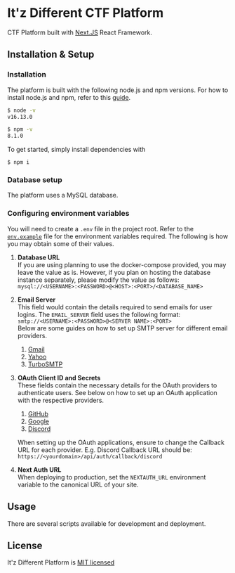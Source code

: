# It'z Different CTF Platform 

CTF Platform built with [Next.JS](https://nextjs.org/) React Framework. 

## Installation & Setup

### Installation

The platform is built with the following node.js and npm versions. For how to install node.js and npm, refer to this [guide](https://docs.npmjs.com/downloading-and-installing-node-js-and-npm).

```bash
$ node -v
v16.13.0

$ npm -v
8.1.0
```

To get started, simply install dependencies with

```node
$ npm i
```

### Database setup

The platform uses a MySQL database. 

### Configuring environment variables

You will need to create a `.env` file in the project root. Refer to the [`env.example`](./env.example) file for the environment variables required. The following is how you may obtain some of their values.

1. **Database URL**    
   If you are using planning to use the docker-compose provided, you may leave the value as is. However, if you plan on hosting the database instance separately, please modify the value as follows:  
   ```mysql://<USERNAME>:<PASSWORD>@<HOST>:<PORT>/<DATABASE_NAME>```

2. **Email Server**  
   This field would contain the details required to send emails for user logins. The `EMAIL_SERVER` field uses the following format:  
   `smtp://<USERNAME>:<PASSWORD>@<SERVER NAME>:<PORT>`  
   Below are some guides on how to set up SMTP server for different email providers. 
   1. [Gmail](https://kb.synology.com/en-global/SRM/tutorial/How_to_use_Gmail_SMTP_server_to_send_emails_for_SRM)
   2. [Yahoo](https://serversmtp.com/smtp-yahoo/#:~:text=SMTP%20server%20address%3A%20smtp.mail,name%3A%20your%20Yahoo!%20Mail%20account)
   3. [TurboSMTP](https://serversmtp.com/step-by-step-tutorials/)

3. **OAuth Client ID and Secrets**  
   These fields contain the necessary details for the OAuth providers to authenticate users. See below on how to set up an OAuth application with the respective providers.  
   1. [GitHub](https://docs.github.com/en/developers/apps/building-oauth-apps/authorizing-oauth-apps)
   2. [Google](https://support.google.com/cloud/answer/6158849?hl=en)
   3. [Discord](https://discord.com/developers/docs/topics/oauth2)  
   
   When setting up the OAuth applications, ensure to change the Callback URL for each provider. E.g. Discord Callback URL should be: `https://<yourdomain>/api/auth/callback/discord`

4. **Next Auth URL**  
   When deploying to production, set the `NEXTAUTH_URL` environment variable to the canonical URL of your site.

## Usage

There are several scripts available for development and deployment. 

## License

It'z Different Platform is [MIT licensed](./LICENSE)